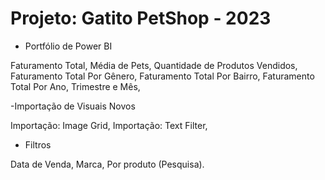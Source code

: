 # Projeto: Gatito PetShop - 2023
- Portfólio de Power BI

Faturamento Total, 
Média de Pets, 
Quantidade de Produtos Vendidos, 
Faturamento Total Por Gênero, 
Faturamento Total Por Bairro, 
Faturamento Total Por Ano, Trimestre e Mês,

-Importação de Visuais Novos

Importação: Image Grid, 
Importação: Text Filter, 

- Filtros

Data de Venda, 
Marca, 
Por produto (Pesquisa).


